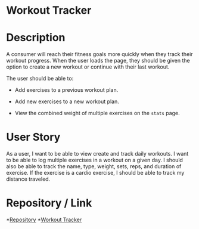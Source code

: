 # Workout Tracker



# Description 
A consumer will reach their fitness goals more quickly when they track their workout progress. When the user loads the page, they should be given the option to create a new workout or continue with their last workout.

The user should be able to:

  * Add exercises to a previous workout plan.

  * Add new exercises to a new workout plan.

  * View the combined weight of multiple exercises on the `stats` page.

# User Story 
 As a user, I want to be able to view create and track daily workouts. I want to be able to log multiple exercises in a workout on a given day. I should also be able to track the name, type, weight, sets, reps, and duration of exercise. If the exercise is a cardio exercise, I should be able to track my distance traveled.

 # Repository / Link
 *[Repository](https://github.com/danielviram/workout-tracker)
 *[Workout Tracker](https://afternoon-stream-47735.herokuapp.com/)

